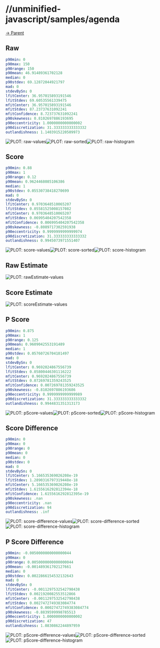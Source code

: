 
# //unminified-javascript/samples/agenda

[→ Parent](../..)


## Raw


```yaml
p90min: 0
p90max: 150
p90range: 150
p90mean: 46.91489361702128
median: 0
p90stdev: 69.12872044921797
mad: 0
stdevBySn: 0
lfitCenter: 36.957015893191546
lfitStdev: 69.60535561339475
mfitCenter: 36.957015893191546
mfitStdev: 87.23737631092241
mfitConfidence: 8.723737631092241
p90skewness: 0.8102697886193695
p90eccentricity: 1.0000000000000002
p90discretization: 31.333333333333332
outlandishness: 1.1403915220509973

```

![PLOT: raw-values](./raw/values.svg)![PLOT: raw-sorted](./raw/sorted.svg)![PLOT: raw-histogram](./raw/histogram.svg)
## Score


```yaml
p90min: 0.88
p90max: 1
p90range: 0.12
p90mean: 0.9624468085106386
median: 1
p90stdev: 0.05530738418270699
mad: 0
stdevBySn: 0
lfitCenter: 0.9703648510065207
lfitStdev: 0.05581525008157082
mfitCenter: 0.9703648510065207
mfitStdev: 0.06995404207542358
mfitConfidence: 0.006995404207542358
p90skewness: -0.8089717302591938
p90eccentricity: 0.9999999999999974
p90discretization: 31.333333333333332
outlandishness: 0.9945073971551407

```

![PLOT: score-values](./score/values.svg)![PLOT: score-sorted](./score/sorted.svg)![PLOT: score-histogram](./score/histogram.svg)
## Raw Estimate

![PLOT: rawEstimate-values](./rawEstimate/values.svg)
## Score Estimate

![PLOT: scoreEstimate-values](./scoreEstimate/values.svg)
## P Score


```yaml
p90min: 0.875
p90max: 1
p90range: 0.125
p90mean: 0.9609042553191489
median: 1
p90stdev: 0.05760726704101497
mad: 0
stdevBySn: 0
lfitCenter: 0.9692024867556739
lfitStdev: 0.05800446301116222
mfitCenter: 0.9692024867556739
mfitStdev: 0.07269781359243525
mfitConfidence: 0.007269781359243525
p90skewness: -0.8102697886193686
p90eccentricity: 0.9999999999999989
p90discretization: 31.333333333333332
outlandishness: 0.9944831351313173

```

![PLOT: pScore-values](./pScore/values.svg)![PLOT: pScore-sorted](./pScore/sorted.svg)![PLOT: pScore-histogram](./pScore/histogram.svg)
## Score Difference


```yaml
p90min: 0
p90max: 0
p90range: 0
p90mean: 0
median: 0
p90stdev: 0
mad: 0
stdevBySn: 0
lfitCenter: 5.166535369026208e-19
lfitStdev: 1.2890316797319448e-18
mfitCenter: 5.166535369026208e-19
mfitStdev: 1.6155616292812394e-18
mfitConfidence: 1.6155616292812395e-19
p90skewness: .nan
p90eccentricity: .nan
p90discretization: 94
outlandishness: .inf

```

![PLOT: score-difference-values](./score-difference/values.svg)![PLOT: score-difference-sorted](./score-difference/sorted.svg)![PLOT: score-difference-histogram](./score-difference/histogram.svg)
## P Score Difference


```yaml
p90min: -0.0050000000000000044
p90max: 0
p90range: 0.0050000000000000044
p90mean: -0.001489361702127661
median: 0
p90stdev: 0.0022866154532132643
mad: 0
stdevBySn: 0
lfitCenter: -0.0011297532542798438
lfitStdev: 0.0021920082553512866
mfitCenter: -0.0011297532542798438
mfitStdev: 0.0027472749383084774
mfitConfidence: 0.00027472749383084774
p90skewness: -0.8839599998785513
p90eccentricity: 1.0000000000000002
p90discretization: 47
outlandishness: 1.0830862244897959

```

![PLOT: pScore-difference-values](./pScore-difference/values.svg)![PLOT: pScore-difference-sorted](./pScore-difference/sorted.svg)![PLOT: pScore-difference-histogram](./pScore-difference/histogram.svg)